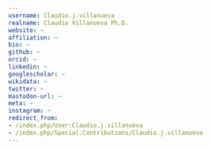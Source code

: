 ```yaml
---
username: Claudio.j.villanueva
realname: Claudio Villanueva Ph.D.
website: ~
affiliation: ~
bio: ~
github: ~
orcid: ~
linkedin: ~
googlescholar: ~
wikidata: ~
twitter: ~
mastodon-url: ~
meta: ~
instagram: ~
redirect_from:
- /index.php/User:Claudio.j.villanueva
- /index.php/Special:Contributions/Claudio.j.villanueva
---
```

